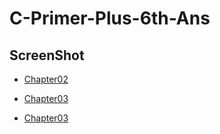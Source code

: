 # C-Primer-Plus-6th-Ans

## **ScreenShot**


* [Chapter02](https://github.com/dandyzzc/C-Primer-Plus-6th-Ans/tree/main/Ch02)

* [Chapter03](https://github.com/dandyzzc/C-Primer-Plus-6th-Ans/tree/main/Ch03)

* [Chapter03](https://github.com/dandyzzc/C-Primer-Plus-6th-Ans/blob/main/Ch04)
